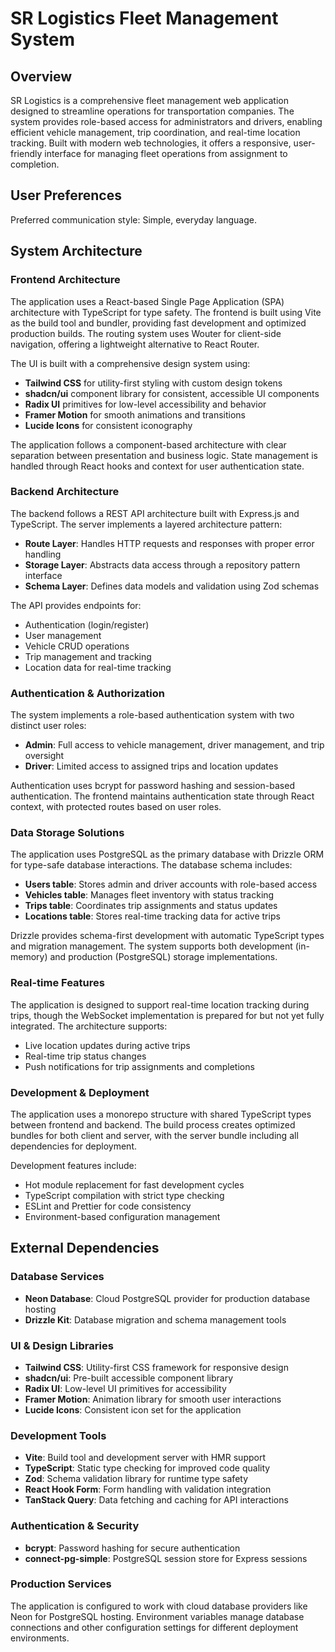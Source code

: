 # SR Logistics Fleet Management System

## Overview

SR Logistics is a comprehensive fleet management web application designed to streamline operations for transportation companies. The system provides role-based access for administrators and drivers, enabling efficient vehicle management, trip coordination, and real-time location tracking. Built with modern web technologies, it offers a responsive, user-friendly interface for managing fleet operations from assignment to completion.

## User Preferences

Preferred communication style: Simple, everyday language.

## System Architecture

### Frontend Architecture
The application uses a React-based Single Page Application (SPA) architecture with TypeScript for type safety. The frontend is built using Vite as the build tool and bundler, providing fast development and optimized production builds. The routing system uses Wouter for client-side navigation, offering a lightweight alternative to React Router.

The UI is built with a comprehensive design system using:
- **Tailwind CSS** for utility-first styling with custom design tokens
- **shadcn/ui** component library for consistent, accessible UI components
- **Radix UI** primitives for low-level accessibility and behavior
- **Framer Motion** for smooth animations and transitions
- **Lucide Icons** for consistent iconography

The application follows a component-based architecture with clear separation between presentation and business logic. State management is handled through React hooks and context for user authentication state.

### Backend Architecture
The backend follows a REST API architecture built with Express.js and TypeScript. The server implements a layered architecture pattern:

- **Route Layer**: Handles HTTP requests and responses with proper error handling
- **Storage Layer**: Abstracts data access through a repository pattern interface
- **Schema Layer**: Defines data models and validation using Zod schemas

The API provides endpoints for:
- Authentication (login/register)
- User management
- Vehicle CRUD operations
- Trip management and tracking
- Location data for real-time tracking

### Authentication & Authorization
The system implements a role-based authentication system with two distinct user roles:
- **Admin**: Full access to vehicle management, driver management, and trip oversight
- **Driver**: Limited access to assigned trips and location updates

Authentication uses bcrypt for password hashing and session-based authentication. The frontend maintains authentication state through React context, with protected routes based on user roles.

### Data Storage Solutions
The application uses PostgreSQL as the primary database with Drizzle ORM for type-safe database interactions. The database schema includes:

- **Users table**: Stores admin and driver accounts with role-based access
- **Vehicles table**: Manages fleet inventory with status tracking
- **Trips table**: Coordinates trip assignments and status updates
- **Locations table**: Stores real-time tracking data for active trips

Drizzle provides schema-first development with automatic TypeScript types and migration management. The system supports both development (in-memory) and production (PostgreSQL) storage implementations.

### Real-time Features
The application is designed to support real-time location tracking during trips, though the WebSocket implementation is prepared for but not yet fully integrated. The architecture supports:
- Live location updates during active trips
- Real-time trip status changes
- Push notifications for trip assignments and completions

### Development & Deployment
The application uses a monorepo structure with shared TypeScript types between frontend and backend. The build process creates optimized bundles for both client and server, with the server bundle including all dependencies for deployment.

Development features include:
- Hot module replacement for fast development cycles
- TypeScript compilation with strict type checking
- ESLint and Prettier for code consistency
- Environment-based configuration management

## External Dependencies

### Database Services
- **Neon Database**: Cloud PostgreSQL provider for production database hosting
- **Drizzle Kit**: Database migration and schema management tools

### UI & Design Libraries
- **Tailwind CSS**: Utility-first CSS framework for responsive design
- **shadcn/ui**: Pre-built accessible component library
- **Radix UI**: Low-level UI primitives for accessibility
- **Framer Motion**: Animation library for smooth user interactions
- **Lucide Icons**: Consistent icon set for the application

### Development Tools
- **Vite**: Build tool and development server with HMR support
- **TypeScript**: Static type checking for improved code quality
- **Zod**: Schema validation library for runtime type safety
- **React Hook Form**: Form handling with validation integration
- **TanStack Query**: Data fetching and caching for API interactions

### Authentication & Security
- **bcrypt**: Password hashing for secure authentication
- **connect-pg-simple**: PostgreSQL session store for Express sessions

### Production Services
The application is configured to work with cloud database providers like Neon for PostgreSQL hosting. Environment variables manage database connections and other configuration settings for different deployment environments.